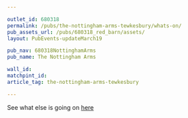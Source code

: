 ```yaml
---

outlet_id: 680318
permalink: /pubs/the-nottingham-arms-tewkesbury/whats-on/
pub_assets_url: /pubs/680318_red_barn/assets/
layout: PubEvents-updateMarch19

pub_nav: 680318NottinghamArms
pub_name: The Nottingham Arms

wall_id:
matchpint_id: 
article_tag: the-nottingham-arms-tewkesbury

---
```



<p>See what else is going on <a href="https://ourlocal.pub/pubs/the-nottingham-arms-tewkesbury/#whats-happening">here</a></p>